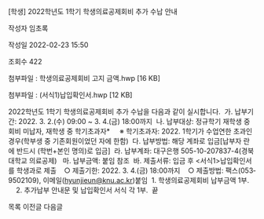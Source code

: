 [학생] 2022학년도 1학기 학생의료공제회비 추가 수납 안내



작성자
임초록


작성일
2022-02-23 15:50


조회수
422


첨부파일 : 학생의료공제회비 고지 금액.hwp [16 KB]  

첨부파일 : (서식1)납입확인서.hwp [12 KB]


﻿2022학년도 1학기 학생의료공제회비 추가 수납을 다음과 같이 실시합니다.  가. 납부기간: 2022. 3. 2.(수) 09:00 ~ 3. 4.(금) 18:00까지  나. 납부대상: 정규학기 재학생 중 회비 미납자, 재학생 중 학기초과자\*     ※ 학기초과자: 2022. 1학기가 수업연한 초과인 경우(학부생 중 기존회원이었던 자에 한함)  다. 납부방법: 해당 계좌로 입금[납부자 란에 반드시 (학번+본인 명의)로 입금]  라. 납부계좌: 대구은행 505-10-207837-4(경북대학교 의료공제)   마. 납부금액: 붙임 참조  바. 제출서류: 입금 후 <서식1>납입확인서를 학생과로 제출    ○ 제출기한: 2022. 3. 4.(금) 18:00까지    ○ 제출방법: 팩스(053­950­2109), 이메일(hyunjieun@knu.ac.kr)붙임  1. 학생의료공제회비 납부금액 1부.        2. 추가납부 안내문 및 납입확인서 서식 각 1부.  끝





목록
이전글
다음글




